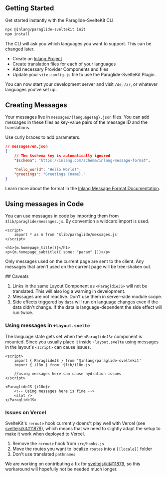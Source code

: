 
## Getting Started

Get started instantly with the Paraglide-SvelteKit CLI.

```bash
npx @inlang/paraglide-sveltekit init
npm install
```

The CLI will ask you which languages you want to support. This can be changed later.

- Create an [Inlang Project](https://inlang.com/documentation/concept/project)
- Create translation files for each of your languages
- Add necessary Provider Components and files
- Update your `vite.config.js` file to use the Paraglide-SvelteKit Plugin.

You can now start your development server and visit `/de`, `/ar`, or whatever languages you've set up.

## Creating Messages

Your messages live in `messages/{languageTag}.json` files. You can add messages in these files as key-value pairs of the message ID and the translations.

Use curly braces to add parameters.

```json
// messages/en.json
{
	// The $schema key is automatically ignored
	"$schema": "https://inlang.com/schema/inlang-message-format",

	"hello_world": "Hello World!",
	"greetings": "Greetings {name}."
}
```

Learn more about the format in the [Inlang Message Format Documentation](https://inlang.com/m/reootnfj/plugin-inlang-messageFormat).

## Using messages in Code

You can use messages in code by importing them from `$lib/paraglide/messages.js`. By convention a wildcard import is used.

```svelte
<script>
	import * as m from '$lib/paraglide/messages.js'
</script>

<h1>{m.homepage_title()}</h1>
<p>{m.homepage_subtitle({ some: "param" })}</p>
```

Only messages used on the current page are sent to the client. Any messages that aren't used on the current page will be tree-shaken out.

## Caveats

1. Links in the same Layout Component as `<ParagldieJS>` will not be translated. This will also log a warning in development.
2. Messages are not reactive. Don't use them in server-side module scope.
3. Side effects triggered by `data` will run on language changes even if the data didn't change. If the data is language-dependent the side effect will run twice. 

### Using messages in `+layout.svelte`

The language state gets set when the `<ParaglideJS>` component is mounted. Since you usually place it inside `+layout.svelte` using messages in the layout's `<script>` can cause issues.

```svelte
<script>
    import { ParaglideJS } from '@inlang/paraglide-sveltekit'
	import { i18n } from '$lib/i18n.js'

	//using messages here can cause hydration issues
</script>

<ParaglideJS {i18n}>
	<!-- Using messages here is fine -->
    <slot />
</ParaglideJS>
```

### Issues on Vercel

SvelteKit's `reroute` hook currently doens't play well with Vercel (see [sveltejs/kit#11879](https://github.com/sveltejs/kit/issues/11879)), which means that we need to slightly adapt the setup to make it work when deployed to Vercel.

1. Remove the `reroute` hook from `src/hooks.js`
2. Move the routes you want to localize `routes` into a `[[locale]]` folder
3. Don't use translated `pathnames`

We are working on contributing a fix for [sveltejs/kit#11879](https://github.com/sveltejs/kit/issues/11879), so this workaround will hopefully not be needed much longer.
